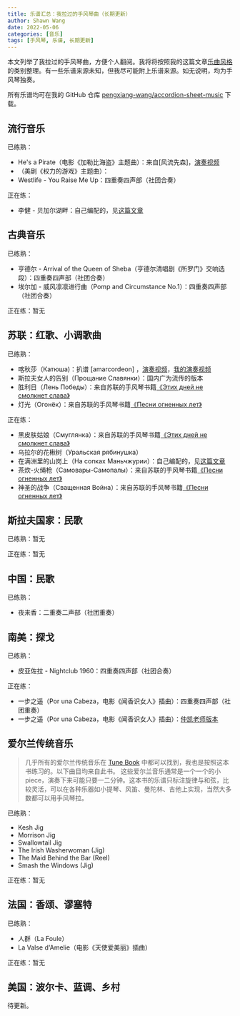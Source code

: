 ```yaml
---
title: 乐谱汇总：我拉过的手风琴曲（长期更新）
author: Shawn Wang
date: 2022-05-06
categories: [音乐]
tags: [手风琴, 乐谱, 长期更新]
---
```



本文列举了我拉过的手风琴曲，方便个人翻阅。我将将按照我的这篇文章[乐曲风格](https://pengxiang-wang.github.io/posts/accordion_style)的类别整理。有一些乐谱来源未知，但我尽可能附上乐谱来源。如无说明，均为手风琴独奏。

所有乐谱均可在我的 GitHub 仓库 [pengxiang-wang/accordion-sheet-music](https://github.com/pengxiang-wang/accordion-sheet-music) 下载。


## 流行音乐



已练熟：
- He's a Pirate（电影《加勒比海盗》主题曲）：来自[风流先森]，[演奏视频](https://www.bilibili.com/video/BV1cb411N7sM)
- （美剧《权力的游戏》主题曲）：
- Westlife - You Raise Me Up：四重奏四声部（社团合奏）


正在练：
- 李健 - 贝加尔湖畔：自己编配的，见[这篇文章]()


## 古典音乐


已练熟：
- 亨德尔 - Arrival of the Queen of Sheba（亨德尔清唱剧《所罗门》交响选段）：四重奏四声部（社团合奏）
- 埃尔加 - 威风凛凛进行曲（Pomp and Circumstance No.1）：四重奏四声部（社团合奏）


正在练：暂无




## 苏联：红歌、小调歌曲




已练熟：
- 喀秋莎（Катюша)：扒谱 [amarcordeon] ，[演奏视频]()，[我的演奏视频]()
- 斯拉夫女人的告别（Прощание Славянки）：国内广为流传的版本
- 胜利日（Лень Победы）：来自苏联的手风琴书籍[《Этих дней не смолкнет слава》](http://aperock.ucoz.ru/load/22-1-0-1076)
- 灯光（Огонёк）：来自苏联的手风琴书籍[《Песни огненных лет》](http://aperock.ucoz.ru/load/22-1-0-2398)



正在练：
- 黑皮肤姑娘（Смуглянка）：来自苏联的手风琴书籍[《Этих дней не смолкнет слава》](http://aperock.ucoz.ru/load/22-1-0-1076)
- 乌拉尔的花楸树（Уральская рябинушка）
- 在满洲里的山岗上（На сопках Маньчжурии）：自己编配的，见[这篇文章]()
- 茶炊-火绳枪（Самовары-Самопалы）：来自苏联的手风琴书籍[《Песни огненных лет》](http://aperock.ucoz.ru/load/22-1-0-2398)
- 神圣的战争（Сващенная Война）：来自苏联的手风琴书籍[《Песни огненных лет》](http://aperock.ucoz.ru/load/22-1-0-2398)





## 斯拉夫国家：民歌

已练熟：暂无


正在练：暂无





## 中国：民歌

已练熟：
- 夜来香：二重奏二声部（社团重奏）




## 南美：探戈

已练熟：
- 皮亚佐拉 - Nightclub 1960：四重奏四声部（社团合奏）


正在练：
- 一步之遥（Por una Cabeza，电影《闻香识女人》插曲）：四重奏四声部（社团重奏）
- 一步之遥（Por una Cabeza，电影《闻香识女人》插曲）：[仲凯老师版本](https://www.bilibili.com/video/BV1zW411Y75C)





## 爱尔兰传统音乐

> 几乎所有的爱尔兰传统音乐在 [Tune Book](http://www.braccio.me/session/Kingston_Irish_Tunebook_Rev_1.0.pdf) 中都可以找到，我也是按照这本书练习的。以下曲目均来自此书。
> 这些爱尔兰音乐通常是一个一个的小 piece，演奏下来可能只要一二分钟。这本书的乐谱只标注旋律与和弦，比较灵活，可以在各种乐器如小提琴、风笛、曼陀林、吉他上实现，当然大多数都可以用手风琴拉。


已练熟：
- Kesh Jig
- Morrison Jig
- Swallowtail Jig
- The Irish Washerwoman (Jig)
- The Maid Behind the Bar (Reel)
- Smash the Windows (Jig)

正在练：暂无

## 法国：香颂、谬塞特

已练熟：
- 人群（La Foule）
- La Valse d'Amelie（电影《天使爱美丽》插曲）


正在练：暂无


## 美国：波尔卡、蓝调、乡村

待更新。
